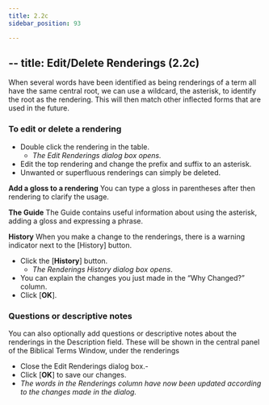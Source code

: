 ```yaml
---
title: 2.2c
sidebar_position: 93

---
```




## -- title: Edit/Delete Renderings (2.2c)


When several words have been identified as being renderings of a term all have the same central root, we can use a wildcard, the asterisk, to identify the root as the rendering. This will then match other inflected forms that are used in the future.


### To edit or delete a rendering

- Double click the rendering in the table.
	- _The Edit Renderings dialog box opens._
- Edit the top rendering and change the prefix and suffix to an asterisk.
- Unwanted or superfluous renderings can simply be deleted.

**Add a gloss to a rendering**
You can type a gloss in parentheses after then rendering to clarify the usage.


**The Guide**
The Guide contains useful information about using the asterisk, adding a gloss and expressing a phrase.


**History**
When you make a change to the renderings, there is a warning indicator next to the [History] button.

- Click the [**History**] button.
	- _The Renderings History dialog box opens_.
- You can explain the changes you just made in the “Why Changed?” column.
- Click [**OK**].

### Questions or descriptive notes


You can also optionally add questions or descriptive notes about the renderings in the Description field. These will be shown in the central panel of the Biblical Terms Window, under the renderings

- Close the Edit Renderings dialog box.-
- Click [**OK**] to save our changes.
- _The words in the Renderings column have now been updated according to the changes made in the dialog._
